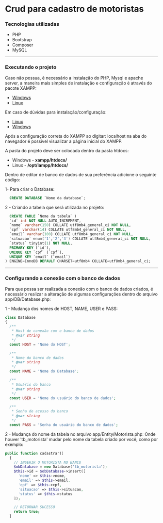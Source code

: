 # Crud para cadastro de motoristas

### Tecnologias utilizadas

- PHP
- Bootstrap
- Composer
- MySQL
---

### Executando o projeto

Caso não possua, é necessário a instalação do PHP, Mysql e apache server, a maneira mais simples de instalação e configuração é através do pacote XAMPP:

- [Windows](https://www.apachefriends.org/xampp-files/7.4.10/xampp-windows-x64-7.4.10-0-VC15-installer.exe)
- [Linux](https://www.apachefriends.org/xampp-files/7.4.10/xampp-linux-x64-7.4.10-0-installer.run)

Em caso de dúvidas para instalação/configuração:

- [Linux](https://www.apachefriends.org/faq_linux.html)
- [Windows](https://www.apachefriends.org/faq_windows.html)

Após a configuração correta do XAMPP ao digitar: localhost na aba do navegador é possível visualizar a página inicial do XAMPP.

A pasta do projeto deve ser colocada dentro da pasta htdocs:

- Windows - <strong>xampp/htdocs/</strong>
- Linux - <strong>/opt/lampp/htdocs/</strong>

Dentro de editor de banco de dados de sua preferência adicione o seguinte código:

1- Para criar o Database:

```SQL
  CREATE DATABASE `Nome da database`;
```

2 - Criando a tabela que será utilizada no projeto:

```SQL
  CREATE TABLE `Nome da tabela` (
  `id` int NOT NULL AUTO_INCREMENT,
  `nome` varchar(150) COLLATE utf8mb4_general_ci NOT NULL,
  `cpf` varchar(14) COLLATE utf8mb4_general_ci NOT NULL,
  `email` varchar(100) COLLATE utf8mb4_general_ci NOT NULL,
  `situacao` enum('1','2','3') COLLATE utf8mb4_general_ci NOT NULL,
  `status` tinyint(1) NOT NULL,
  PRIMARY KEY (`id`),
  UNIQUE KEY `cpf` (`cpf`),
  UNIQUE KEY `email` (`email`)
) ENGINE=InnoDB DEFAULT CHARSET=utf8mb4 COLLATE=utf8mb4_general_ci;
```
---

### Configurando a conexão com o banco de dados

Para que possa ser realizada a conexão com o banco de dados criados, é necessário realizar a alteração de algumas configurações dentro do arquivo app/DB/Database.php:

1 - Mudança dos nomes de HOST, NAME, USER e PASS:

```PHP
class Database
{
  /**
   * Host de conexão com o banco de dados
   * @var string
   */
  const HOST = 'Nome do HOST';

  /**
   * Nome do banco de dados
   * @var string
   */
  const NAME = 'Nome do Database';

  /**
   * Usuário do banco
   * @var string
   */
  const USER = 'Nome do usuário do banco de dados';

  /**
   * Senha de acesso do banco
   * @var string
   */
  const PASS = 'Senha do usuário do banco de dados';
```

2 - Mudança do nome da tabela no arquivo app/Entity/Motorista.php:
Onde houver 'tb_motorista' mudar pelo nome da tabela criado por você, como por exemplo:

```PHP
public function cadastrar()
  {
    // INSERIR O MOTORISTA NO BANCO
    $obDatabase = new Database('tb_motorista');
    $this->id = $obDatabase->insert([
      'nome' => $this->nome,
      'email' => $this->email,
      'cpf' => $this->cpf,
      'situacao' => $this->situacao,
      'status' => $this->status
    ]);

    // RETORNAR SUCESSO
    return true;
  }
```
